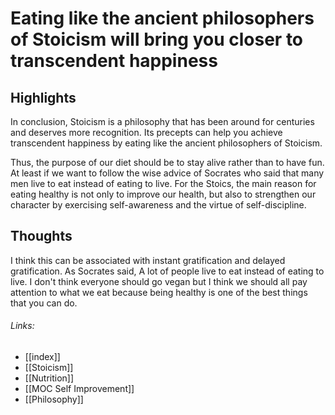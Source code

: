 # Eating like the ancient philosophers of Stoicism will bring you closer to transcendent happiness

## Highlights
 In conclusion, Stoicism is a philosophy that has been around for centuries and deserves more recognition.  Its precepts can help you achieve transcendent happiness by eating like the ancient philosophers of Stoicism.

 Thus, the purpose of our diet should be to stay alive rather than to have fun.  At least if we want to follow the wise advice of Socrates who said that many men live to eat instead of eating to live.  For the Stoics, the main reason for eating healthy is not only to improve our health, but also to strengthen our character by exercising self-awareness and the virtue of self-discipline.

## Thoughts 
I think this can be associated with instant gratification and delayed gratification. As Socrates said, A lot of people live to eat instead of eating to live. I don't think everyone should go vegan but I think we should all pay attention to what we eat because being healthy is one of the best things that you can do.

###### Links:
- [[index]]
- [[Stoicism]]
- [[Nutrition]]
- [[MOC Self Improvement]]
- [[Philosophy]]